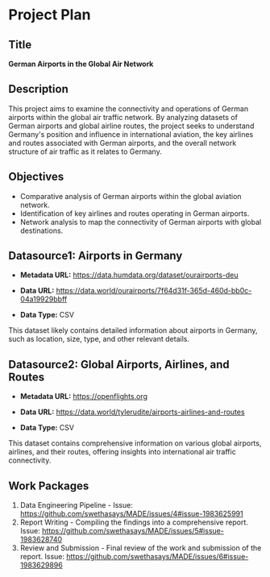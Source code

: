 # Project Plan

## Title
**German Airports in the Global Air Network**

## Description
This project aims to examine the connectivity and operations of German airports within the global air traffic network. By analyzing datasets of German airports and global airline routes, the project seeks to understand Germany's position and influence in international aviation, the key airlines and routes associated with German airports, and the overall network structure of air traffic as it relates to Germany.

## Objectives
- Comparative analysis of German airports within the global aviation network.
- Identification of key airlines and routes operating in German airports.
- Network analysis to map the connectivity of German airports with global destinations.

## Datasource1: Airports in Germany

- **Metadata URL:** https://data.humdata.org/dataset/ourairports-deu

- **Data URL:** https://data.world/ourairports/7f64d31f-365d-460d-bb0c-04a19929bbff

- **Data Type:** CSV

This dataset likely contains detailed information about airports in Germany, such as location, size, type, and other relevant details.

## Datasource2: Global Airports, Airlines, and Routes 

- **Metadata URL:** https://openflights.org

- **Data URL:** https://data.world/tylerudite/airports-airlines-and-routes

- **Data Type:** CSV

This dataset contains comprehensive information on various global airports, airlines, and their routes, offering insights into international air traffic connectivity.


## Work Packages

1. Data Engineering Pipeline - Issue: https://github.com/swethasays/MADE/issues/4#issue-1983625991
2. Report Writing - Compiling the findings into a comprehensive report. Issue: https://github.com/swethasays/MADE/issues/5#issue-1983628740
3. Review and Submission - Final review of the work and submission of the report. Issue: https://github.com/swethasays/MADE/issues/6#issue-1983629896




